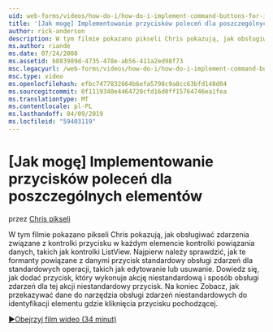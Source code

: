 ```yaml
---
uid: web-forms/videos/how-do-i/how-do-i-implement-command-buttons-for-individual-items
title: '[Jak mogę] Implementowanie przycisków poleceń dla poszczególnych elementów | Dokumentacja firmy Microsoft'
author: rick-anderson
description: W tym filmie pokazano pikseli Chris pokazują, jak obsługiwać zdarzenia związane z kontrolki przycisku w każdym elemencie kontrolki powiązania danych, takich jak kontrolki ListView. Pierwszy...
ms.author: riande
ms.date: 07/24/2008
ms.assetid: b883989d-4735-478e-ab56-411a2ed98f73
msc.legacyurl: /web-forms/videos/how-do-i/how-do-i-implement-command-buttons-for-individual-items
msc.type: video
ms.openlocfilehash: efbc7477832664b6efa5798c9a8cc63bfd148d04
ms.sourcegitcommit: 0f1119340e4464720cfd16d0ff15764746ea1fea
ms.translationtype: MT
ms.contentlocale: pl-PL
ms.lasthandoff: 04/09/2019
ms.locfileid: "59403119"
---
```

# <a name="how-do-i-implement-command-buttons-for-individual-items"></a>[Jak mogę] Implementowanie przycisków poleceń dla poszczególnych elementów

przez [Chris pikseli](https://twitter.com/chrispels)

W tym filmie pokazano pikseli Chris pokazują, jak obsługiwać zdarzenia związane z kontrolki przycisku w każdym elemencie kontrolki powiązania danych, takich jak kontrolki ListView. Najpierw należy sprawdzić, jak te formanty powiązane z danymi przycisk standardowy obsługi zdarzeń dla standardowych operacji, takich jak edytowanie lub usuwanie. Dowiedz się, jak dodać przycisk, który wykonuje akcję niestandardową i sposób obsługi zdarzeń dla tej akcji niestandardowy przycisk. Na koniec Zobacz, jak przekazywać dane do narzędzia obsługi zdarzeń niestandardowych do identyfikacji elementu gdzie kliknięcia przycisku pochodzącej.

[&#9654;Obejrzyj film wideo (34 minut)](https://channel9.msdn.com/Blogs/ASP-NET-Site-Videos/how-do-i-implement-command-buttons-for-individual-items)
